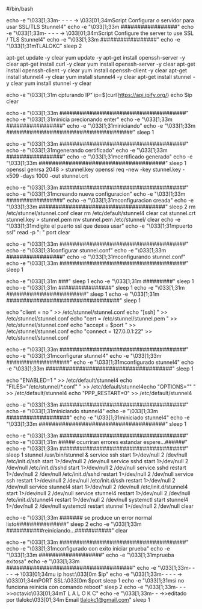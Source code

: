 ﻿#/bin/bash

echo -e "\033[1;33m- - - - -> \033[01;34mScript Configurar o servidor para usar SSL/TLS Stunnel4"
echo -e "\033[1;33m #################"
echo -e "\033[1;33m- - - - -> \033[01;34mScript Configure the server to use SSL / TLS Stunnel4"
echo -e "\033[1;33m #################"
echo -e "\033[1;31mTLALOKC"
sleep 2

apt-get update -y
clear
yum update -y
apt-get install openssh-server -y
clear
apt-get install curl -y
clear
yum install openssh-server -y
clear
apt-get install openssh-client -y
clear
yum install openssh-client -y
clear
apt-get install stunnel4 -y
clear
yum install stunnel4 -y
clear
apt-get install stunnel -y
clear
yum install stunnel -y
clear

echo -e "\033[1;31m  cpturando IP"
ip=$(curl https://api.ipify.org/)
echo $ip
clear

echo -e "\033[1;33m ######################################"
echo -e "\033[1;31minicia precionando enter"
echo -e "\033[1;33m #################"
echo -e "\033[1;31miniciando"
echo -e "\033[1;33m ######################################"
sleep 1

echo -e "\033[1;33m ######################################"
echo -e "\033[1;31mgenerando certificado"
echo -e "\033[1;33m #################"
echo -e "\033[1;31mcertificado generado"
echo -e "\033[1;33m ######################################"
sleep 1
openssl genrsa 2048 > stunnel.key
openssl req -new -key stunnel.key -x509 -days 1000 -out stunnel.crt

echo -e "\033[1;33m ######################################"
echo -e "\033[1;31mcreando nueva configuracion"
echo -e "\033[1;33m #################"
echo -e "\033[1;31mconfiguracion creada"
echo -e "\033[1;33m ######################################"
sleep 2
rm /etc/stunnel/stunnel.conf
clear
rm /etc/default/stunnel4
clear
cat stunnel.crt stunnel.key > stunnel.pem
mv stunnel.pem /etc/stunnel/
clear
echo -e "\033[1;31mdigite el puerto ssl que desea usar"
echo -e "\033[1;31mpuerto ssl"
read -p ": " port
clear

echo -e "\033[1;33m ######################################"
echo -e "\033[1;31configurar stunnel.conf"
echo -e "\033[1;33m #################"
echo -e "\033[1;31mconfigurando stunnel.conf"
echo -e "\033[1;33m ######################################"
sleep 1

echo -e "\033[1;31m ###"
sleep 1
echo -e "\033[1;31m #########"
sleep 1
echo -e "\033[1;31m ################"
sleep 1
echo -e "\033[1;31m ########################"
sleep 1
echo -e "\033[1;31m ##################################"
sleep 1

echo "client = no " >> /etc/stunnel/stunnel.conf
echo "[ssh] " >> /etc/stunnel/stunnel.conf
echo "cert = /etc/stunnel/stunnel.pem " >> /etc/stunnel/stunnel.conf
echo "accept = $port " >> /etc/stunnel/stunnel.conf
echo "connect = 127.0.0.1:22" >> /etc/stunnel/stunnel.conf

echo -e "\033[1;33m ######################################"
echo -e "\033[1;31mconfigurar stunnel4"
echo -e "\033[1;33m ###################"
echo -e "\033[1;31mconfigurado stunnel4"
echo -e "\033[1;33m ######################################"
sleep 1

echo "ENABLED=1 " >> /etc/default/stunnel4
echo "FILES="/etc/stunnel/*.conf" " >> /etc/default/stunnel4echo "OPTIONS="" " >> /etc/default/stunnel4
echo "PPP_RESTART=0" >> /etc/default/stunnel4

echo -e "\033[1;33m ######################################"
echo -e "\033[1;31miniciando stunnel4"
echo -e "\033[1;33m ###################"
echo -e "\033[1;31miniciado stunnel4"
echo -e "\033[1;33m ######################################"
sleep 1

echo -e "\033[1;33m ######################################"
echo -e "\033[1;31m ##### ocurriran errores estandar espere...######"
echo -e "\033[1;33m ######################################"
sleep 1
stunnel
/usr/bin/stunnel &
service ssh start 1>/dev/null 2 /dev/null
/etc/init.d/ssh start 1>/dev/null 2 /dev/null
service sshd start 1>/dev/null 2 /dev/null
/etc/init.d/sshd start 1>/dev/null 2 /dev/null
service sshd restart 1>/dev/null 2 /dev/null
/etc/init.d/sshd restart 1>/dev/null 2 /dev/null
service ssh restart 1>/dev/null 2 /dev/null
/etc/init.d/ssh restart 1>/dev/null 2 /dev/null
service stunnel4 start 1>/dev/null 2 /dev/null
/etc/init.d/stunnel4 start 1>/dev/null 2 /dev/null
service stunnel4 restart 1>/dev/null 2 /dev/null
/etc/init.d/stunnel4 restart 1>/dev/null 2 /dev/null
systemctl start stunnel4 1>/dev/null 2 /dev/null
systemctl restart stunnel 1>/dev/null 2 /dev/null
clear

echo -e "\033[1;33m ####### se produce un error normal listo###############"
sleep 2
echo -e "\033[1;33m ###########reiniciando...###########"
clear

echo -e "\033[1;33m ######################################"
echo -e "\033[1;31mconfigurado con exito iniciar prueba"
echo -e "\033[1;33m ###################"
echo -e "\033[1;31mprueba exitosa"
echo -e "\033[1;33m ######################################"
echo -e "\033[1;33m- - - - -> \033[01;34mu ip host:\033[0m $ip"
echo -e "\033[1;33m- - - - -> \033[01;34mPORT SSL:\033[0m $port
sleep 1
echo -e "\033[1;31msi no funciona reinicia con comando reboot"
sleep 2
echo -e "\033[1;33m- - ->>octavio\033[01;34mT L A L O K C"
echo -e "\033[1;33m- - ->>editado por tlalokc\033[01;34m Email tlalokc1@gmail.com"
sleep 1

